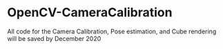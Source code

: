 # OpenCV-CameraCalibration
All code for the Camera Calibration, Pose estimation, and Cube rendering will be saved by December 2020
